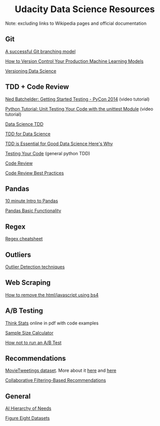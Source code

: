 <h1 id="Data-Science-Resources" align="center">Udacity Data Science Resources</h1>
Note: excluding links to Wikipedia pages and official documentation

## Git
[A successful Git branching model](https://nvie.com/posts/a-successful-git-branching-model/)

[How to Version Control Your Production Machine Learning Models](https://blog.algorithmia.com/how-to-version-control-your-production-machine-learning-models/)

[Versioning Data Science](https://shuaiw.github.io/2017/07/30/versioning-data-science.html)

## TDD + Code Review
[Ned Batchelder: Getting Started Testing - PyCon 2014](https://www.youtube.com/watch?v=FxSsnHeWQBY) (video tutorial)

[Python Tutorial: Unit Testing Your Code with the unittest Module](https://www.youtube.com/watch?v=6tNS--WetLI) (video tutorial)

[Data Science TDD](https://www.linkedin.com/pulse/data-science-test-driven-development-sam-savage/)

[TDD for Data Science](http://engineering.pivotal.io/post/test-driven-development-for-data-science/)

[TDD is Essential for Good Data Science Here's Why](https://medium.com/@karijdempsey/test-driven-development-is-essential-for-good-data-science-heres-why-db7975a03a44)

[Testing Your Code](http://docs.python-guide.org/en/latest/writing/tests/) (general python TDD)

[Code Review](https://github.com/lyst/MakingLyst/tree/master/code-reviews)

[Code Review Best Practices](https://www.kevinlondon.com/2015/05/05/code-review-best-practices.html)

## Pandas 
[10 minute Intro to Pandas](https://pandas.pydata.org/pandas-docs/stable/10min.html)

[Pandas Basic Functionality](https://pandas.pydata.org/pandas-docs/stable/basics.html)

## Regex
[Regex cheatsheet](https://medium.com/factory-mind/regex-tutorial-a-simple-cheatsheet-by-examples-649dc1c3f285)

## Outliers
[Outlier Detection techniques](https://towardsdatascience.com/a-brief-overview-of-outlier-detection-techniques-1e0b2c19e561)

## Web Scraping
[How to remove the html/javascript using bs4](https://stackoverflow.com/questions/22799990/beatifulsoup4-get-text-still-has-javascript)

## A/B Testing
[Think Stats](https://greenteapress.com/wp/think-stats-2e/) online in pdf with code examples

[Sample Size Calculator](http://www.evanmiller.org/ab-testing/sample-size.html)

[How not to run an A/B Test](https://www.evanmiller.org/how-not-to-run-an-ab-test.html)

## Recommendations
[MovieTweetings dataset](https://github.com/sidooms/MovieTweetings). More about it [here](http://crowdrec2013.noahlab.com.hk/papers/crowdrec2013_Dooms.pdf) and [here](https://www.slideshare.net/simondooms/movie-tweetings-a-movie-rating-dataset-collected-from-twitter)

[Collaborative Filtering-Based Recommendations](https://blog.dominodatalab.com/recommender-systems-collaborative-filtering/)


## General
[AI Hierarchy of Needs](https://hackernoon.com/the-ai-hierarchy-of-needs-18f111fcc007)

[Figure Eight Datasets](https://www.figure-eight.com/data-for-everyone/)
